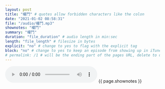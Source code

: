 ```yaml
---
layout: post
title: "權鬥" # quotes allow forbidden characters like the colon
date: "2021-01-02 08:58:31"
file: "/audio/權鬥.mp3"
shownotes: "權鬥"
summary: "權鬥"
duration: "file_duration" # audio length in min:sec
length: "file_length" # filesize in bytes
explicit: "no" # change to yes to flag with the explicit tag
block: "no" # change to yes to keep an episode from showing up in iTunes
# permalink: /1 # will be the ending part of the pages URL, delete to default to the title
---
```


<audio controls>
<source src="{{site.url}}{{site.baseurl}}{{ page.file }}" type="audio/x-mp3">
Your browser does not support the audio element.
</audio>
{{ page.shownotes }}
